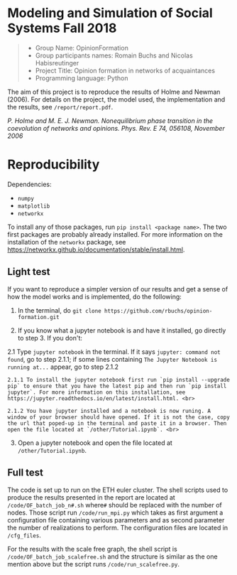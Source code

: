 # Modeling and Simulation of Social Systems Fall 2018

> * Group Name: OpinionFormation
> * Group participants names: Romain Buchs and Nicolas Habisreutinger
> * Project Title: Opinion formation in networks of acquaintances
> * Programming language: Python

The aim of this project is to reproduce the results of Holme and Newman (2006). For details on the project, the model used, the implementation and the results, see `/report/report.pdf`.

*P. Holme and M. E. J. Newman. Nonequilibrium phase transition in the coevolution of networks and opinions. Phys. Rev. E 74, 056108, November 2006*

# Reproducibility

Dependencies: <br>
  * `numpy` <br>
  * `matplotlib` <br>
  * `networkx` <br>

To install any of those packages, run `pip install <package name>`. The two first packages are probably already installed. For more information on the installation of the `networkx` package, see https://networkx.github.io/documentation/stable/install.html.

## Light test

If you want to reproduce a simpler version of our results and get a sense of how the model works and is implemented, do the following:

1. In the terminal, do `git clone https://github.com/rbuchs/opinion-formation.git`

2. If you know what a jupyter notebook is and have it installed, go directly to step 3. If you don't: <br>

  2.1 Type `jupyter notebook` in the terminal. If it says `jupyter: command not found`, go to step 2.1.1; if some lines containing `The Jupyter Notebook is running at...` appear, go to step 2.1.2
  
    2.1.1 To install the jupyter notebook first run `pip install --upgrade pip` to ensure that you have the latest pip and then run `pip install jupyter`. For more information on this installation, see https://jupyter.readthedocs.io/en/latest/install.html. <br>
      
    2.1.2 You have jupyter installed and a notebook is now runing. A window of your browser should have opened. If it is not the case, copy the url that poped-up in the terminal and paste it in a browser. Then open the file located at `/other/Tutorial.ipynb`. <br>
    
   3. Open a jupyter notebook and open the file located at `/other/Tutorial.ipynb`.

## Full test

The code is set up to run on the ETH euler cluster. The shell scripts used to produce the results presented in the report are located at `/code/OF_batch_job_n#.sh` where`#` should be replaced with the number of nodes. Those script run `/code/run_mpi.py` which takes as first argument a configuration file containing various parameters and as second parameter the number of realizations to perform. The configuration files are located in `/cfg_files`. 

For the results with the scale free graph, the shell script is `/code/OF_batch_job_scalefree.sh` and the structure is similar as the one mention above but the script runs `/code/run_scalefree.py`.
